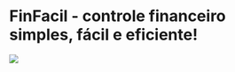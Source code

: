 # FinFacil - controle financeiro simples, fácil e eficiente!

<img src="https://github.com/raphapacheco/FinFacil/blob/master/app/src/main/res/mipmap-xxhdpi/ic_launcher.png"> </img>



